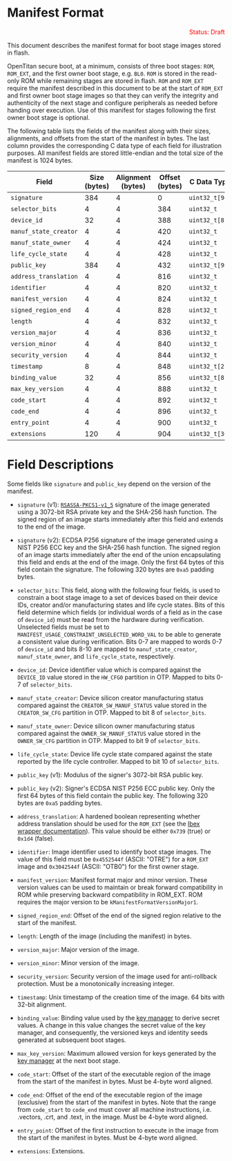 # Manifest Format

<p style="color: red; text-align: right;">
  Status: Draft
</p>

This document describes the manifest format for boot stage images stored in flash.

OpenTitan secure boot, at a minimum, consists of three boot stages: `ROM`,
`ROM_EXT`, and the first owner boot stage, e.g. `BL0`. `ROM` is stored in the
read-only ROM while remaining stages are stored in flash. `ROM` and
`ROM_EXT` require the manifest described in this document to be at the start of
`ROM_EXT` and first owner boot stage images so that they can verify the
integrity and authenticity of the next stage and configure peripherals as
needed before handing over execution. Use of this manifest for stages following
the first owner boot stage is optional.

The following table lists the fields of the manifest along with their sizes,
alignments, and offsets from the start of the manifest in bytes. The last
column provides the corresponding C data type of each field for illustration
purposes. All manifest fields are stored little-endian and the total size of
the manifest is 1024 bytes.

| Field                 | Size (bytes) | Alignment (bytes) | Offset (bytes) | C Data Type    |
| --------------------- | ------------ | ----------------- | -------------- | -------------- |
| `signature`           | 384          | 4                 | 0              | `uint32_t[96]` |
| `selector_bits`       | 4            | 4                 | 384            | `uint32_t`     |
| `device_id`           | 32           | 4                 | 388            | `uint32_t[8]`  |
| `manuf_state_creator` | 4            | 4                 | 420            | `uint32_t`     |
| `manuf_state_owner`   | 4            | 4                 | 424            | `uint32_t`     |
| `life_cycle_state`    | 4            | 4                 | 428            | `uint32_t`     |
| `public_key`          | 384          | 4                 | 432            | `uint32_t[96]` |
| `address_translation` | 4            | 4                 | 816            | `uint32_t`     |
| `identifier`          | 4            | 4                 | 820            | `uint32_t`     |
| `manifest_version`    | 4            | 4                 | 824            | `uint32_t`     |
| `signed_region_end`   | 4            | 4                 | 828            | `uint32_t`     |
| `length`              | 4            | 4                 | 832            | `uint32_t`     |
| `version_major`       | 4            | 4                 | 836            | `uint32_t`     |
| `version_minor`       | 4            | 4                 | 840            | `uint32_t`     |
| `security_version`    | 4            | 4                 | 844            | `uint32_t`     |
| `timestamp`           | 8            | 4                 | 848            | `uint32_t[2]`  |
| `binding_value`       | 32           | 4                 | 856            | `uint32_t[8]`  |
| `max_key_version`     | 4            | 4                 | 888            | `uint32_t`     |
| `code_start`          | 4            | 4                 | 892            | `uint32_t`     |
| `code_end`            | 4            | 4                 | 896            | `uint32_t`     |
| `entry_point`         | 4            | 4                 | 900            | `uint32_t`     |
| `extensions`          | 120          | 4                 | 904            | `uint32_t[30]` |


# Field Descriptions

Some fields like `signature` and `public_key` depend on the version of the manifest.

*   `signature` (v1): [`RSASSA-PKCS1-v1_5`][rsassa_pkcs1_v1_5] signature of the
    image generated using a 3072-bit RSA private key and the SHA-256 hash
    function. The signed region of an image starts immediately after this
    field and extends to the end of the image.

*   `signature` (v2): ECDSA P256 signature of the image generated using a NIST
    P256 ECC key and the SHA-256 hash function. The signed region of an image
    starts immediately after the end of the union encapsulating this field and
    ends at the end of the image. Only the first 64 bytes of this field contain
    the signature. The following 320 bytes are `0xa5` padding bytes.

*   `selector_bits`: This field, along with the following four fields, is used
    to constrain a boot stage image to a set of devices based on their device
    IDs, creator and/or manufacturing states and life cycle states. Bits of
    this field determine which fields (or individual words of a field as in
    the case of `device_id`) must be read from the hardware during
    verification. Unselected fields must be set to
    `MANIFEST_USAGE_CONSTRAINT_UNSELECTED_WORD_VAL` to be able to generate a
    consistent value during verification. Bits 0-7 are mapped to words 0-7 of
    `device_id` and bits 8-10 are mapped to `manuf_state_creator`,
    `manuf_state_owner`, and `life_cycle_state`, respectively.

*   `device_id`: Device identifier value which is compared against the
    `DEVICE_ID` value stored in the `HW_CFG0` partition in OTP. Mapped to bits
     0-7 of `selector_bits`.

*   `manuf_state_creator`: Device silicon creator manufacturing status compared
    against the `CREATOR_SW_MANUF_STATUS` value stored in the `CREATOR_SW_CFG`
    partition in OTP. Mapped to bit 8 of `selector_bits`.

*   `manuf_state_owner`: Device silicon owner manufacturing status compared
    against the `OWNER_SW_MANUF_STATUS` value stored in the `OWNER_SW_CFG`
    partition in OTP. Mapped to bit 9 of `selector_bits`.

*   `life_cycle_state`: Device life cycle state compared against the state
    reported by the life cycle controller. Mapped to bit 10 of `selector_bits`.

*   `public_key` (v1): Modulus of the signer's 3072-bit RSA public key.

*   `public_key` (v2): Signer's ECDSA NIST P256 ECC public key. Only the first
    64 bytes of this field contain the public key. The following 320 bytes are
    `0xa5` padding bytes.

*   `address_translation`: A hardened boolean representing whether address
    translation should be used for the `ROM_EXT` (see the [Ibex wrapper
    documentation](https://opentitan.org/book/hw/ip/rv_core_ibex)).
    This value should be either `0x739` (true) or `0x1d4` (false).

*   `identifier`: Image identifier used to identify boot stage images. The
    value of this field must be `0x4552544f` (ASCII: "OTRE") for a `ROM_EXT`
    image and `0x3042544f` (ASCII: "OTB0") for the first owner stage.

*   `manifest_version`: Manifest format major and minor version. These version
    values can be used to maintain or break forward compatibility in ROM while
    preserving backward compatibility in ROM_EXT. ROM requires the major version
    to be `kManifestFormatVersionMajor1`.

*   `signed_region_end`: Offset of the end of the signed region relative to the
    start of the manifest.

*   `length`: Length of the image (including the manifest) in bytes.

*   `version_major`: Major version of the image.

*   `version_minor`: Minor version of the image.

*   `security_version`: Security version of the image used for anti-rollback
    protection. Must be a monotonically increasing integer.

*   `timestamp`: Unix timestamp of the creation time of the image. 64 bits with
    32-bit alignment.

*   `binding_value`: Binding value used by the [key manager][key_manager] to
    derive secret values. A change in this value changes the secret value of
    the key manager, and consequently, the versioned keys and identity seeds
    generated at subsequent boot stages.

*   `max_key_version`: Maximum allowed version for keys generated by the
    [key manager][key_manager] at the next boot stage.

*   `code_start`: Offset of the start of the executable region of the image
    from the start of the manifest in bytes. Must be 4-byte word aligned.

*   `code_end`: Offset of the end of the executable region of the image
    (exclusive) from the start of the manifest in bytes. Note that the range
    from `code_start` to `code_end` must cover all machine instructions, i.e.
    .vectors, .crt, and .text, in the image. Must be 4-byte word aligned.

*   `entry_point`: Offset of the first instruction to execute in the image from
    the start of the manifest in bytes. Must be 4-byte word aligned.

*   `extensions`: Extensions.

[rsassa_pkcs1_v1_5]: https://datatracker.ietf.org/doc/html/rfc8017#section-8.2
[key_manager]: ../../../../../hw/ip/keymgr
